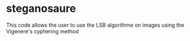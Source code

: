 # steganosaure
This code allows the user to use the LSB algorithme on images using the Vigenere's cyphering method
